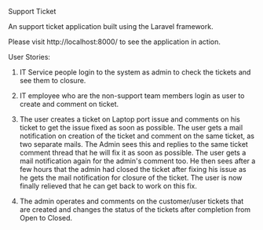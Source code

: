 Support Ticket

An support ticket application built using the Laravel framework.

Please visit http://localhost:8000/ to see the application in action.

User Stories:

1. IT Service people login to the system as admin to check the tickets and see them to closure.

2. IT employee who are the non-support team members login as user to create and comment on ticket.

3. The user creates a ticket on Laptop port issue and comments on his ticket to get the issue fixed as soon as possible. The user gets a mail 
notification on creation of the ticket and comment on the same ticket, as two separate mails. The Admin sees this and replies to the same ticket
comment thread that he will fix it as soon as possible. The user gets a mail notification again for the admin's comment too. He then sees after 
a few hours that the admin had closed the ticket after fixing his issue as he gets the mail notification for closure of the ticket. The user
is now finally relieved that he can get back to work on this fix.

4. The admin operates and comments on the customer/user tickets that are created and changes the status of the tickets after completion from Open 
to Closed.
